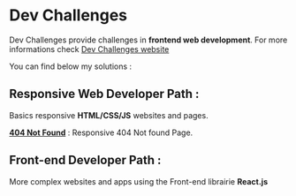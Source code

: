 # Dev Challenges

Dev Challenges provide challenges in **frontend web development**.
For more informations check [Dev Challenges website](https://devchallenges.io/)

You can find below my solutions :

## Responsive Web Developer Path :

Basics responsive **HTML/CSS/JS** websites and pages.

[**404 Not Found**](https://github.com/zathio/dev-challenges/tree/master/responsive-path/404-not-found) : Responsive 404 Not found Page.

## Front-end Developer Path :

More complex websites and apps using the Front-end librairie **React.js**